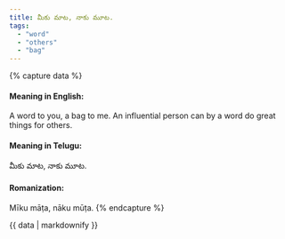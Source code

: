 ```yaml
---
title: మీకు మాట, నాకు మూట.
tags:
  - "word"
  - "others"
  - "bag"
---
```


{% capture data %}
#### Meaning in English:
A word to you, a bag to me.
An influential person can by a word do great things for others.

#### Meaning in Telugu:
మీకు మాట, నాకు మూట.

#### Romanization:
Mīku māṭa, nāku mūṭa.
{% endcapture %}

{{ data | markdownify }}

